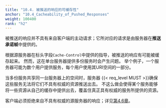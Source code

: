 ```yaml
---
title: "10.4. 被推送的响应的可缓存性"
anchor: "10.4_Cacheability_of_Pushed_Responses"
weight: 100400
rank: "h2"
---
```


被推送的响应并不具有来自客户端的主动请求；它所对应的请求是由服务器在**推送承诺帧**中提供的。

根据源服务器在标头字段`Cache-Control`中提供的指导，被推送的响应有可能被缓存起来。
然而，这在单台服务器提供多份服务时会产生问题。
举个例子，一个服务器可能为数个用户提供服务，每个用户使用其URI空间的一部分。

当多份服务共享同一台服务器上的空间时，服务器 {{< req_level MUST >}}确保这些服务无法将它们不具有权威的资源推送出去。
不这么做会使得某个服务能够将一些资源从自己的缓存中提供出去，覆盖住真正具有权威的服务所提供的资源。

客户端必须拒绝来自不具有权威的源服务器的响应；详见[第4.6章](#4.6_Server_Push)。
